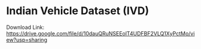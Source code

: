# Indian Vehicle Dataset (IVD)

Download Link: https://drive.google.com/file/d/10dauQRuNSEEolT4UDFBF2VLQ1XyPctMo/view?usp=sharing
